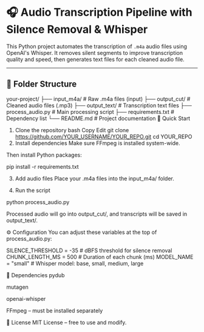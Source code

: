 # 🎧 Audio Transcription Pipeline with Silence Removal & Whisper

This Python project automates the transcription of `.m4a` audio files using OpenAI's Whisper. It removes silent segments to improve transcription quality and speed, then generates text files for each cleaned audio file.

---

## 📁 Folder Structure

your-project/
├── input_m4a/           # Raw .m4a files (input)
├── output_cut/          # Cleaned audio files (.mp3)
├── output_text/         # Transcription text files
├── process_audio.py     # Main processing script
├── requirements.txt     # Dependency list
└── README.md            # Project documentation
🚀 Quick Start
1. Clone the repository
bash
Copy
Edit
git clone https://github.com/YOUR_USERNAME/YOUR_REPO.git
cd YOUR_REPO
2. Install dependencies
Make sure FFmpeg is installed system-wide.

Then install Python packages:


pip install -r requirements.txt


3. Add audio files
Place your .m4a files into the input_m4a/ folder.

4. Run the script

python process_audio.py


Processed audio will go into output_cut/, and transcripts will be saved in output_text/.

⚙️ Configuration
You can adjust these variables at the top of process_audio.py:

SILENCE_THRESHOLD = -35       # dBFS threshold for silence removal
CHUNK_LENGTH_MS = 500         # Duration of each chunk (ms)
MODEL_NAME = "small"          # Whisper model: base, small, medium, large


🧠 Dependencies
pydub

mutagen

openai-whisper

FFmpeg – must be installed separately

📄 License
MIT License – free to use and modify.
